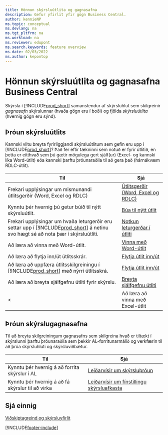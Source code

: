 ```yaml
---
title: Hönnun skýrsluútlita og gagnasafna
description: Gefur yfirlit yfir gögn Business Central.
author: kennieNP
ms.topic: conceptual
ms.devlang: na
ms.tgt_pltfrm: na
ms.workload: na
ms.reviewer: edupont
ms.search.keywords: feature overview
ms.date: 02/03/2022
ms.author: kepontop
---
```


# <a name="developing-business-central-report-layouts-and-datasets"></a><a name="developing-business-central-report-layouts-and-datasets"></a><a name="developing-business-central-report-layouts-and-datasets"></a>Hönnun skýrsluútlita og gagnasafna Business Central

Skýrsla í [!INCLUDE[prod_short](includes/prod_short.md)] samanstendur af skýrsluhlut sem skilgreinir _gagnasafn_ skýrslunnar (hvaða gögn eru í boði) og fjölda _skýrsluútlita_ (hvernig gögn eru sýnd).  

## <a name="developing-report-layouts"></a><a name="developing-report-layouts"></a><a name="developing-report-layouts"></a>Þróun skýrsluútlits

Kannski viltu breyta fyrirliggjandi skýrsluútlitum sem gefin eru upp í [!INCLUDE[prod_short](includes/prod_short.md)]? Það fer eftir tækninni sem notuð er fyrir útlitið, en þetta er eitthvað sem þú gætir mögulega gert sjálf(ur) (Excel- og kannski líka Word-útlit) eða kannski þarftu þróunaraðila til að gera það (hárnákvæm RDLC-útlit).

| Til | Sjá |
|--|--|
| Frekari upplýsingar um mismunandi útlitsgerðir (Word, Excel og RDLC) | [Útlitsgerðir (Word, Excel og RDLC)](ui-manage-report-layouts.md) |
| Kynntu þér hvernig þú getur búið til nýtt skýrsluútlit. | [Búa til nýtt útlit](ui-how-create-custom-report-layout.md) |
| Frekari upplýsingar um hvaða leturgerðir eru settar upp í [!INCLUDE[prod_short](includes/prod_short.md)] á netinu svo hægt sé að nota þær í skýrsluútliti. | [Notkun leturgerðar í útliti](ui-fonts.md) |
| Að læra að vinna með Word-útlit. | [Vinna með Word-útlit](ui-how-add-fields-word-report-layout.md) |
| Að læra að flytja inn/út útlitsskrár. | [Flytja útlit inn/út](ui-how-import-and-export-report-layout.md) |
| Að læra að uppfæra útlitsskilgreiningu í [!INCLUDE[prod_short](includes/prod_short.md)] með nýrri útlitsskrá. | [Flytja útlit inn/út](ui-how-import-and-export-report-layout.md) |
| Að læra að breyta sjálfgefnu útliti fyrir skýrslu. | [Breyta sjálfgefnu útliti](ui-how-change-layout-currently-used-report.md) |
< | Að læra að vinna með Excel-útlit | [Vinna með Excel-útlit](ui-how-add-fields-word-report-layout.md) | -->

## <a name="developing-report-datasets"></a><a name="developing-report-datasets"></a><a name="developing-report-datasets"></a>Þróun skýrslugagnasafna

 Til að breyta skilgreiningum gagnasafns sem skilgreina hvað er tiltækt í skýrslunni þarftu þróunaraðila sem þekkir AL-forritunarmálið og verkfærin til að þróa skýrsluhluti og skýrsluviðbætur.

| Til | Sjá |
|--|--|
| Kynntu þér hvernig á að forrita skýrslur í AL | [Leiðarvísir um skýrsluþróun](/dynamics365/business-central/dev-itpro/developer/devenv-reports) |
| Kynntu þér hvernig á að fá skýrslur til að virka | [Leiðarvísir um fínstillingu skýrsluafkasta](/dynamics365/business-central/dev-itpro/performance/performance-developer#writing-efficient-reports) |

## <a name="see-also"></a><a name="see-also"></a><a name="see-also"></a>Sjá einnig

[Viðskiptagreind og skýrsluyfirlit](reports-use-reports.md)


[!INCLUDE[footer-include](includes/footer-banner.md)]
